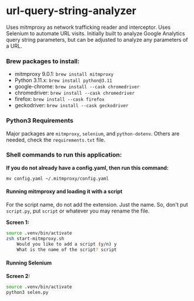 # url-query-string-analyzer
 Uses mitmproxy as network trafficking reader and interceptor. Uses Selenium to automate URL visits. Initially built to analyze Google Analytics query string parameters, but can be adjusted to analyze any parameters of a URL.


### Brew packages to install:

- mitmproxy 9.0.1: `brew install mitmproxy`
- Python 3.11.x: `brew install python@3.11`
- google-chrome: `brew install --cask chromedriver`
- chromedriver: `brew install --cask chromedriver`
- firefox: `brew install --cask firefox`
- geckodriver: `brew install --cask geckodriver`


### Python3 Requirements

Major packages are `mitmproxy`, `selenium`, and `python-dotenv`. Others are needed, check the `requirements.txt` file. 

### Shell commands to run this application:

**If you do not already have a config.yaml, then run this command:**  

`mv config.yaml ~/.mitmproxy/config.yaml`

#### Running mitmproxy and loading it with a script


For the script name, do not add the extension. Just the name. So, don't put `script.py`, put `script` or whatever you may rename the file.

**Screen 1:**
```bash
source .venv/bin/activate
zsh start-mitmproxy.sh
	Would you like to add a script (y/n) y
	What is the name of the script? script
```

#### Running Selenium

**Screen 2:**
```bash
source .venv/bin/activate
python3 selen.py
```